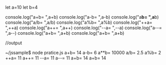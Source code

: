 
let a=10
let b=4

console.log("a+b= ",a+b)
console.log("a-b= ",a-b)
console.log("a**b= ",a**b)
console.log("a/b= ",a/b) 
console.log("a%b= ",a%b)
console.log("++a= ",++a)
console.log("a++= ",a++)
console.log("--a= ",--a)
console.log("a--= ",a--)
console.log("a+b= ",a+b)
console.log("a+b= ",a+b)

//output

~/jssample$ node pratice.js
a+b=  14
a-b=  6
a**b=  10000
a/b=  2.5
a%b=  2
++a=  11
a++=  11
--a=  11
a--=  11
a+b=  14
a+b=  14

